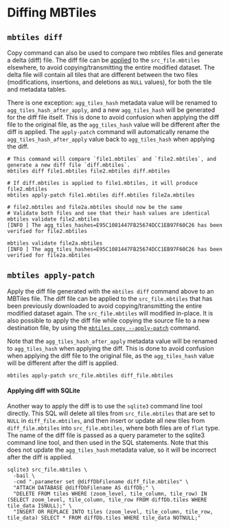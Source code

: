 # Diffing MBTiles

## `mbtiles diff`

Copy command can also be used to compare two mbtiles files and generate a delta (diff) file. The diff file can
be [applied](#mbtiles-apply-patch) to the `src_file.mbtiles` elsewhere, to avoid copying/transmitting the entire
modified dataset. The delta file will contain all tiles that are different between the two files (modifications,
insertions, and deletions as `NULL` values), for both the tile and metadata tables.

There is one exception: `agg_tiles_hash` metadata value will be renamed to `agg_tiles_hash_after_apply`, and a
new `agg_tiles_hash` will be generated for the diff file itself. This is done to avoid confusion when applying the diff
file to the original file, as the `agg_tiles_hash` value will be different after the diff is applied. The `apply-patch`
command will automatically rename the `agg_tiles_hash_after_apply` value back to `agg_tiles_hash` when applying the
diff.

```shell
# This command will compare `file1.mbtiles` and `file2.mbtiles`, and generate a new diff file `diff.mbtiles`.
mbtiles diff file1.mbtiles file2.mbtiles diff.mbtiles

# If diff.mbtiles is applied to file1.mbtiles, it will produce file2.mbtiles 
mbtiles apply-patch file1.mbtiles diff.mbtiles file2a.mbtiles

# file2.mbtiles and file2a.mbtiles should now be the same
# Validate both files and see that their hash values are identical
mbtiles validate file2.mbtiles
[INFO ] The agg_tiles_hashes=E95C1081447FB25674DCC1EB97F60C26 has been verified for file2.mbtiles

mbtiles validate file2a.mbtiles
[INFO ] The agg_tiles_hashes=E95C1081447FB25674DCC1EB97F60C26 has been verified for file2a.mbtiles
```

## `mbtiles apply-patch`

Apply the diff file generated with the `mbtiles diff` command above to an MBTiles file. The diff file can be applied to
the `src_file.mbtiles` that has been previously downloaded to avoid copying/transmitting the entire modified dataset
again. The `src_file.mbtiles` will modified in-place. It is also possible to apply the diff file while copying the
source file to a new destination file, by using
the [`mbtiles copy --apply-patch`](mbtiles-copy.md#mbtiles-copy---apply-patch) command.

Note that the `agg_tiles_hash_after_apply` metadata value will be renamed to `agg_tiles_hash` when applying the diff.
This is done to avoid confusion when applying the diff file to the original file, as the `agg_tiles_hash` value will be
different after the diff is applied.

```shell
mbtiles apply-patch src_file.mbtiles diff_file.mbtiles
```

#### Applying diff with SQLite

Another way to apply the diff is to use the `sqlite3` command line tool directly. This SQL will delete all tiles
from `src_file.mbtiles` that are set to `NULL` in `diff_file.mbtiles`, and then insert or update all new tiles
from `diff_file.mbtiles` into `src_file.mbtiles`, where both files are of `flat` type. The name of the diff file is
passed as a query parameter to the sqlite3 command line tool, and then used in the SQL statements. Note that this does
not update the `agg_tiles_hash` metadata value, so it will be incorrect after the diff is applied.

```shell
sqlite3 src_file.mbtiles \
  -bail \
  -cmd ".parameter set @diffDbFilename diff_file.mbtiles" \
  "ATTACH DATABASE @diffDbFilename AS diffDb;" \
  "DELETE FROM tiles WHERE (zoom_level, tile_column, tile_row) IN (SELECT zoom_level, tile_column, tile_row FROM diffDb.tiles WHERE tile_data ISNULL);" \
  "INSERT OR REPLACE INTO tiles (zoom_level, tile_column, tile_row, tile_data) SELECT * FROM diffDb.tiles WHERE tile_data NOTNULL;"
```
